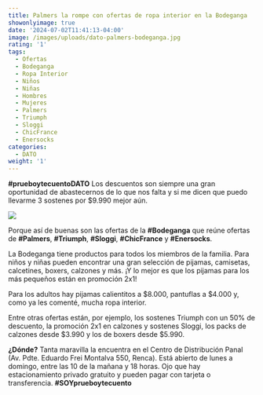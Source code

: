 ```yaml
---
title: Palmers la rompe con ofertas de ropa interior en la Bodeganga
showonlyimage: true
date: '2024-07-02T11:41:13-04:00'
image: /images/uploads/dato-palmers-bodeganga.jpg
rating: '1'
tags:
  - Ofertas
  - Bodeganga
  - Ropa Interior
  - Niños
  - Niñas
  - Hombres
  - Mujeres
  - Palmers
  - Triumph
  - Sloggi
  - ChicFrance
  - Enersocks
categories:
  - DATO
weight: '1'
---
```

**\#prueboytecuentoDATO** Los descuentos son siempre una gran oportunidad de abastecernos de lo que nos falta y si me dicen que puedo llevarme 3 sostenes por $9.990 mejor aún.

<!--more-->

![](/images/uploads/dato-palmers-bodeganga.jpg)

Porque así de buenas son las ofertas de la **\#Bodeganga** que reúne ofertas de **\#Palmers**, **\#Triumph**, **\#Sloggi**, **\#ChicFrance** y **\#Enersocks**.



La Bodeganga tiene productos para todos los miembros de la familia. Para niños y niñas pueden encontrar una gran selección de pijamas, camisetas, calcetines, boxers, calzones y más. ¡Y lo mejor es que los pijamas para los más pequeños están en promoción 2x1!

Para los adultos hay pijamas calientitos a $8.000, pantuflas a $4.000 y, como ya les comenté, mucha ropa interior.

Entre otras ofertas están, por ejemplo, los sostenes Triumph con un 50% de descuento, la promoción 2x1 en calzones y sostenes Sloggi, los packs de calzones desde $3.990 y los de boxers desde $5.990.



**¿Dónde?** Tanta maravilla la encuentra en el Centro de Distribución Panal (Av. Pdte. Eduardo Frei Montalva 550, Renca). Está abierto de lunes a domingo, entre las 10 de la mañana y 18 horas. Ojo que hay estacionamiento privado gratuito y pueden pagar con tarjeta o transferencia. **\#SOYprueboytecuento**
